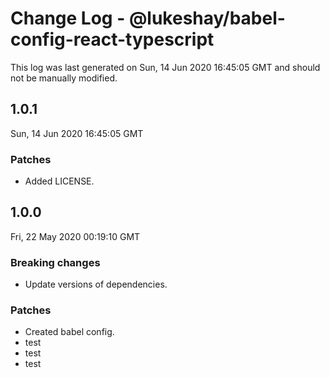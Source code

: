 # Change Log - @lukeshay/babel-config-react-typescript

This log was last generated on Sun, 14 Jun 2020 16:45:05 GMT and should not be manually modified.

## 1.0.1
Sun, 14 Jun 2020 16:45:05 GMT

### Patches

- Added LICENSE.

## 1.0.0
Fri, 22 May 2020 00:19:10 GMT

### Breaking changes

- Update versions of dependencies.

### Patches

- Created babel config.
- test
- test
- test

